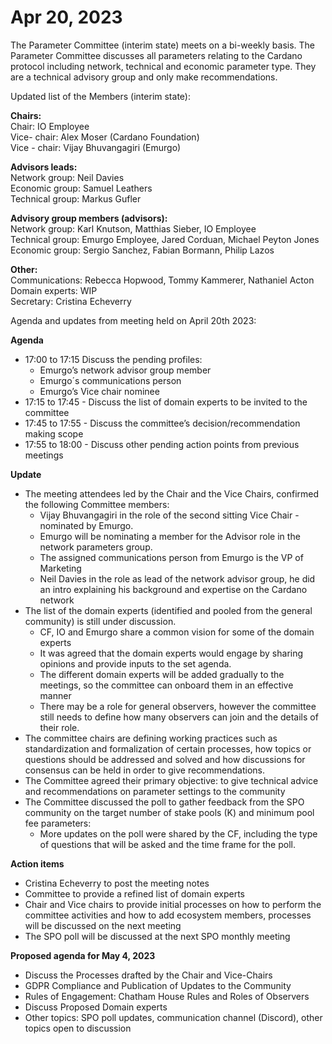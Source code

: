 # Apr 20, 2023

The Parameter Committee (interim state) meets on a bi-weekly basis. The Parameter Committee discusses all parameters relating to the Cardano protocol including network, technical and economic parameter type. They are a technical advisory group and only make recommendations.

Updated list of the Members (interim state):

**Chairs:**\
Chair: IO Employee\
Vice- chair: Alex Moser (Cardano Foundation)\
Vice - chair: Vijay Bhuvangagiri (Emurgo)

**Advisors leads:**\
Network group: Neil Davies\
Economic group: Samuel Leathers\
Technical group: Markus Gufler

**Advisory group members (advisors):**\
Network group: Karl Knutson, Matthias Sieber, IO Employee\
Technical group: Emurgo Employee, Jared Corduan, Michael Peyton Jones\
Economic group: Sergio Sanchez, Fabian Bormann, Philip Lazos

**Other:**\
Communications: Rebecca Hopwood, Tommy Kammerer, Nathaniel Acton\
Domain experts: WIP\
Secretary: Cristina Echeverry

Agenda and updates from meeting held on April 20th 2023:

**Agenda**

* 17:00 to 17:15 Discuss the pending profiles:
  * Emurgo’s network advisor group member
  * Emurgo´s communications person
  * Emurgo’s Vice chair nominee
* 17:15 to 17:45 - Discuss the list of domain experts to be invited to the committee
* 17:45 to 17:55 - Discuss the committee’s decision/recommendation making scope
* 17:55 to 18:00 - Discuss other pending action points from previous meetings

**Update**

* The meeting attendees led by the Chair and the Vice Chairs, confirmed the following Committee members:
  * Vijay Bhuvangagiri in the role of the second sitting Vice Chair - nominated by Emurgo.
  * Emurgo will be nominating a member for the Advisor role in the network parameters group.
  * The assigned communications person from Emurgo is the VP of Marketing
  * Neil Davies in the role as lead of the network advisor group, he did an intro explaining his background and expertise on the Cardano network
* The list of the domain experts (identified and pooled from the general community) is still under discussion.
  * CF, IO and Emurgo share a common vision for some of the domain experts
  * It was agreed that the domain experts would engage by sharing opinions and provide inputs to the set agenda.
  * The different domain experts will be added gradually to the meetings, so the committee can onboard them in an effective manner
  * There may be a role for general observers, however the committee still needs to define how many observers can join and the details of their role.
* The committee chairs are defining working practices such as standardization and formalization of certain processes, how topics or questions should be addressed and solved and how discussions for consensus can be held in order to give recommendations.
* The Committee agreed their primary objective: to give technical advice and recommendations on parameter settings to the community
* The Committee discussed the poll to gather feedback from the SPO community on the target number of stake pools (K) and minimum pool fee parameters:
  * More updates on the poll were shared by the CF, including the type of questions that will be asked and the time frame for the poll.

**Action items**

* Cristina Echeverry to post the meeting notes
* Committee to provide a refined list of domain experts
* Chair and Vice chairs to provide initial processes on how to perform the committee activities and how to add ecosystem members, processes will be discussed on the next meeting
* The SPO poll will be discussed at the next SPO monthly meeting

**Proposed agenda for May 4, 2023**

* Discuss the Processes drafted by the Chair and Vice-Chairs
* GDPR Compliance and Publication of Updates to the Community
* Rules of Engagement: Chatham House Rules and Roles of Observers
* Discuss Proposed Domain experts
* Other topics: SPO poll updates, communication channel (Discord), other topics open to discussion
